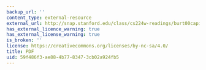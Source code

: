 ```yaml
---
backup_url: ''
content_type: external-resource
external_url: http://snap.stanford.edu/class/cs224w-readings/burt00capital.pdf
has_external_licence_warning: true
has_external_license_warning: true
is_broken: ''
license: https://creativecommons.org/licenses/by-nc-sa/4.0/
title: PDF
uid: 59f486f3-ae88-4b77-8347-3cb02a924fb5
---
```

